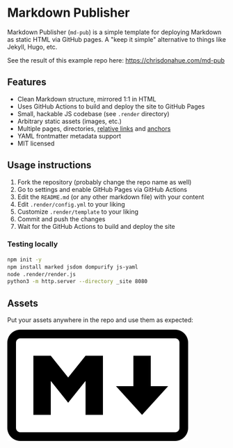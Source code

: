 # Markdown Publisher

Markdown Publisher (`md-pub`) is a simple template for deploying Markdown as static HTML via GitHub pages. A "keep it simple" alternative to things like Jekyll, Hugo, etc.

See the result of this example repo here: https://chrisdonahue.com/md-pub

## Features

- Clean Markdown structure, mirrored 1:1 in HTML
- Uses GitHub Actions to build and deploy the site to GitHub Pages
- Small, hackable JS codebase (see `.render` directory)
- Arbitrary static assets (images, etc.)
- Multiple pages, directories, [relative links](./lorem) and [anchors](#usage-instructions)
- YAML frontmatter metadata support
- MIT licensed

## Usage instructions

1. Fork the repository (probably change the repo name as well)
1. Go to settings and enable GitHub Pages via GitHub Actions
1. Edit the `README.md` (or any other markdown file) with your content
1. Edit `.render/config.yml` to your liking
1. Customize `.render/template` to your liking
1. Commit and push the changes
1. Wait for the GitHub Actions to build and deploy the site

### Testing locally

```sh
npm init -y
npm install marked jsdom dompurify js-yaml
node .render/render.js
python3 -m http.server --directory _site 8080
```

## Assets

Put your assets anywhere in the repo and use them as expected:

![Markdown Publisher Logo](./markdown.svg)
